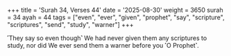 +++
title = 'Surah 34, Verses 44'
date = '2025-08-30'
weight = 3650
surah = 34
ayah = 44
tags = ["even", "ever", "given", "prophet", "say", "scripture", "scriptures", "send", "study", "warner"]
+++

˹They say so even though˺ We had never given them any scriptures to study, nor did We ever send them a warner before you ˹O Prophet˺.